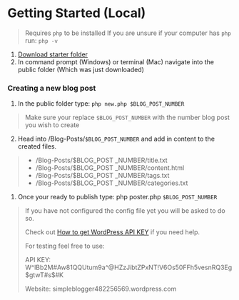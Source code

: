 # Getting Started (Local)

> Requires `php` to be installed
> If you are unsure if your computer has `php` run: `php -v`

1. [Download starter folder](https://dl-web.dropbox.com/zip_batch_download?_download_id=221366143035351969763000656277216962034303073274531678434836481&_notify_domain=www.dropbox.com&_subject_uid=30738075&files=%2FPublic%2FPublic&parent_path=%2FPublic%2FPublic&w=AADyFLaTJ2GooflpJDUoMrHxcCgBTg--QIKooFv0DSX8xw)
2. In command prompt (Windows) or terminal (Mac) navigate into the public folder (Which was just downloaded)

### Creating a new blog post
1. In the public folder type: `php new.php $BLOG_POST_NUMBER`
> 	Make sure your replace `$BLOG_POST_NUMBER` with the number blog post you wish to create

2.  Head into /Blog-Posts/`$BLOG_POST_NUMBER` and add in content to the created files.
> 	* /Blog-Posts/$BLOG_POST _NUMBER/title.txt
> 	* /Blog-Posts/$BLOG_POST _NUMBER/content.html
> 	* /Blog-Posts/$BLOG_POST _NUMBER/tags.txt
> 	* /Blog-Posts/$BLOG_POST _NUMBER/categories.txt
1. Once your ready to publish type: php poster.php `$BLOG_POST_NUMBER`
> If you have not configured the config file yet you will be asked to do so.
> 
> Check out [How to get WordPress API KEY](https://github.com/SimpleBlogging/Blogger/blob/master/WORDPRESS-API-KEY.md) if you need help. 
> 
> For testing feel free to use:
> 
> API KEY: W^lBb2M#Aw81QQUtum9a^@HZzJibtZPxNT!V6Os50FFh5vesnRQ3Eg$gtwT#s$#K
> 
> Website: simpleblogger482256569.wordpress.com


